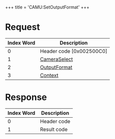 +++
title = 'CAMU:SetOutputFormat'
+++

# Request

| Index Word | Description                                             |
|------------|---------------------------------------------------------|
| 0          | Header code \[0x002500C0\]                              |
| 1          | [CameraSelect](Camera_Services#cameraselect "wikilink") |
| 2          | [OutputFormat](Camera_Services#outputformat "wikilink") |
| 3          | [Context](Camera_Services#context "wikilink")           |

# Response

| Index Word | Description |
|------------|-------------|
| 0          | Header code |
| 1          | Result code |
